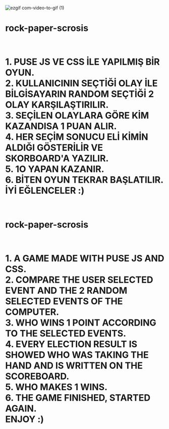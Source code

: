 ![ezgif com-video-to-gif (1)](https://github.com/Omeko-FG/rock-paper-scrosis-PURE-JS-CSS/assets/119002766/d2180e03-6733-40a5-b274-2a618d9a6644)
<H1>rock-paper-scrosis<H1/><BR/>
1. PUSE JS VE CSS İLE YAPILMIŞ BİR OYUN.<BR/>
2. KULLANICININ SEÇTİĞİ OLAY İLE BİLGİSAYARIN RANDOM SEÇTİĞİ 2 OLAY KARŞILAŞTIRILIR.<BR/>
3. SEÇİLEN OLAYLARA GÖRE KİM KAZANDISA 1 PUAN ALIR.<BR/>
4. HER SEÇİM SONUCU ELİ KİMİN ALDIĞI GÖSTERİLİR VE SKORBOARD'A YAZILIR.<BR/>
5. 1O YAPAN KAZANIR.<BR/>
6. BİTEN OYUN TEKRAR BAŞLATILIR.<BR/>
İYİ EĞLENCELER :)<BR/>
<BR/>
<H1>rock-paper-scrosis<H1/><BR/>
1. A GAME MADE WITH PUSE JS AND CSS.<BR/>
2. COMPARE THE USER SELECTED EVENT AND THE 2 RANDOM SELECTED EVENTS OF THE COMPUTER.<BR/>
3. WHO WINS 1 POINT ACCORDING TO THE SELECTED EVENTS.<BR/>
4. EVERY ELECTION RESULT IS SHOWED WHO WAS TAKING THE HAND AND IS WRITTEN ON THE SCOREBOARD.<BR/>
5. WHO MAKES 1 WINS.<BR/>
6. THE GAME FINISHED, STARTED AGAIN.<BR/>
ENJOY :)<BR/>
